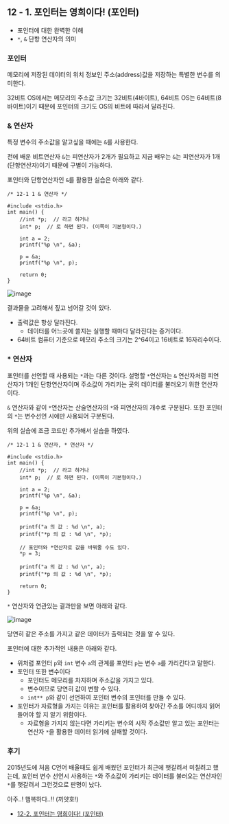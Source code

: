 ## 12 - 1. 포인터는 영희이다! (포인터)

- 포인터에 대한 완벽한 이해
- `*`, `&` 단항 연산자의 의미

### 포인터

메모리에 저장된 데이터의 위치 정보인 주소(address)값을 저장하는 특별한 변수를 의미한다.

32비트 OS에서는 메모리의 주소값 크기는 32비트(4바이트), 64비트 OS는 64비트(8바이트)이기 때문에 포인터의 크기도 OS의 비트에 따라서 달라진다.

### & 연산자

특정 변수의 주소값을 알고싶을 때에는 `&`를 사용한다.

전에 배운 비트연산자 `&`는 피연산자가 2개가 필요하고 지금 배우는 `&`는 피연산자가 1개(단항연산자)이기 때문에 구별이 가능하다.

포인터와 단항연산자인 `&`를 활용한 실습은 아래와 같다.

```
/* 12-1 1 & 연산자 */

#include <stdio.h>
int main() {
	//int *p;  // 라고 하거나
	int* p;  // 로 하면 된다. (이쪽이 기본형이다.)

	int a = 2;
	printf("%p \n", &a);

	p = &a;
	printf("%p \n", p);

	return 0;
}
```

![image](https://github.com/ii200400/IT_Skill_Question/assets/19484971/2a7f2816-bbd3-476e-abbc-6cdce5e4ae86)

결과물을 고려해서 짚고 넘어갈 것이 있다.

- 출력값은 항상 달라진다.
  - 데이터를 어느곳에 쓸지는 실행할 때마다 달라진다는 증거이다.
- 64비트 컴퓨터 기준으로 메모리 주소의 크기는 2^64이고 16비트로 16자리수이다.

### \* 연산자

포인터를 선언할 때 사용되는 `*`과는 다른 것이다. 설명할 `*`연산자는 `&` 연산자처럼 피연산자가 1개인 단항연산자이며 주소값이 가리키는 곳의 데이터를 불러오기 위한 연산자이다.

`&` 연산자와 같이 `*`연산자는 산술연산자의 `*`와 피연산자의 개수로 구분된다. 또한 포인터의 `*`는 변수선언 시에만 사용되어 구분된다.

위의 실습에 조금 코드만 추가해서 실습을 하였다.

```
/* 12-1 1 & 연산자, * 연산자 */

#include <stdio.h>
int main() {
	//int *p;  // 라고 하거나
	int* p;  // 로 하면 된다. (이쪽이 기본형이다.)

	int a = 2;
	printf("%p \n", &a);

	p = &a;
	printf("%p \n", p);

	printf("a 의 값 : %d \n", a);
	printf("*p 의 값 : %d \n", *p);

	// 포인터와 *연산자로 값을 바꿔줄 수도 있다.
	*p = 3;

	printf("a 의 값 : %d \n", a);
	printf("*p 의 값 : %d \n", *p);

	return 0;
}
```

`*` 연산자와 연관있는 결과만을 보면 아래와 같다.

![image](https://github.com/ii200400/IT_Skill_Question/assets/19484971/38fc8c37-6a98-4a19-bb98-dccb66ab75ce)

당연히 같은 주소를 가지고 같은 데이터가 출력되는 것을 알 수 있다.

포인터에 대한 추가적인 내용은 아래와 같다.

- 위처럼 포인터 `p`와 `int` 변수 `a`의 관계를 포인터 `p`는 변수 `a`를 가리킨다고 말한다.
- 포인터 또한 변수이다
  - 포인터도 메모리를 차지하며 주소값을 가지고 있다.
  - 변수이므로 당연히 값이 변할 수 있다.
  - `int** p`와 같이 선언하여 포인터 변수의 포인터를 만들 수 있다.
- 포인터가 자료형을 가지는 이유는 포인터를 활용하여 찾아간 주소를 어디까지 읽어들어야 할 지 알기 위함이다.
  - 자료형을 가지지 않는다면 가리키는 변수의 시작 주소값만 알고 있는 포인터는 연산자 `*`을 활용한 데이터 읽기에 실패할 것이다.

### 후기

2015년도에 처음 C언어 배울때도 쉽게 배웠던 포인터가 최근에 햇갈려서 미칠려고 했는데, 포인터 변수 선언시 사용하는 `*`와 주소값이 가리키는 데이터를 불러오는 연산자인 `*`를 햇갈려서 그런것으로 판명이 났다.

아주..! 햄복하다..!! (끼얏호!)

- [12-2. 포인터는 영희이다! (포인터)](./12-2.md)
